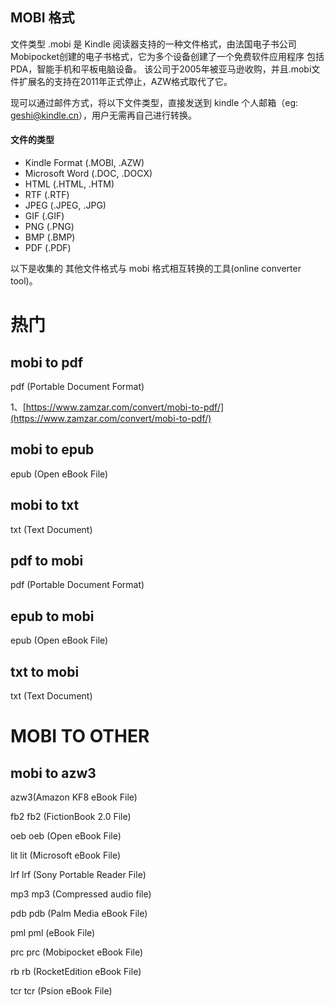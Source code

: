## MOBI 格式
文件类型 .mobi 是 Kindle 阅读器支持的一种文件格式，由法国电子书公司Mobipocket创建的电子书格式，它为多个设备创建了一个免费软件应用程序 包括PDA，智能手机和平板电脑设备。 该公司于2005年被亚马逊收购，并且.mobi文件扩展名的支持在2011年正式停止，AZW格式取代了它。

现可以通过邮件方式，将以下文件类型，直接发送到 kindle 个人邮箱（eg: geshi@kindle.cn），用户无需再自己进行转换。

#### 文件的类型
+ Kindle Format (.MOBI, .AZW)
+ Microsoft Word (.DOC, .DOCX)
+ HTML (.HTML, .HTM)
+ RTF (.RTF)
+ JPEG (.JPEG, .JPG)
+ GIF (.GIF)
+ PNG (.PNG)
+ BMP (.BMP)
+ PDF (.PDF)

以下是收集的 其他文件格式与 mobi 格式相互转换的工具(online converter tool)。

# 热门
## mobi to pdf
pdf (Portable Document Format)

1、[https://www.zamzar.com/convert/mobi-to-pdf/](https://www.zamzar.com/convert/mobi-to-pdf/)

## mobi to epub
epub (Open eBook File)

## mobi to txt
txt (Text Document)

## pdf to mobi
pdf (Portable Document Format)

## epub to mobi
epub (Open eBook File)

## txt to mobi
txt (Text Document)

# MOBI TO OTHER
## mobi to azw3 
azw3(Amazon KF8 eBook File)

fb2
fb2 (FictionBook 2.0 File)

oeb
oeb (Open eBook File)

lit
lit (Microsoft eBook File)

lrf
lrf (Sony Portable Reader File)

mp3 
mp3 (Compressed audio file)

pdb
pdb (Palm Media eBook File)

pml
pml (eBook File)

prc
prc (Mobipocket eBook File)

rb
rb (RocketEdition eBook File)

tcr
tcr (Psion eBook File)



